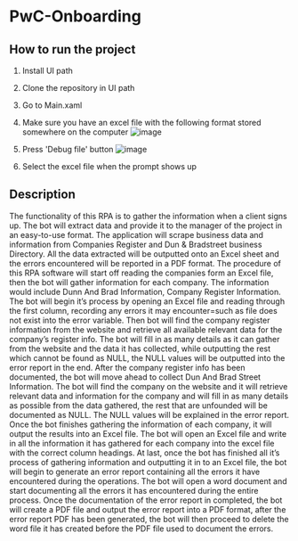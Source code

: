 # PwC-Onboarding

## How to run the project
1) Install UI path
2) Clone the repository in UI path
3) Go to Main.xaml
4) Make sure you have an excel file with the following format stored somewhere on the computer
![image](https://user-images.githubusercontent.com/24401134/196056489-fc96d7dc-6ab4-4b1a-be6f-9126e201fabf.png)

5) Press 'Debug file' button
![image](https://user-images.githubusercontent.com/24401134/196056460-b36a2c33-d1cf-463b-8e20-cfba6c33c353.png)

6) Select the excel file when the prompt shows up

## Description
  The functionality of this RPA is to gather the information when a client signs up. The bot will extract data and provide it to the manager of the project in an easy-to-use format. The application will scrape business data and information from Companies Register and Dun & Bradstreet business Directory. All the data extracted will be outputted onto an Excel sheet and the errors encountered will be reported in a PDF format.
  The procedure of this RPA software will start off reading the companies form an Excel file, then the bot will gather information for each company. The information would include Dunn And Brad Information, Company Register Information. The bot will begin it’s process by opening an Excel file and reading through the first column, recording any errors it may encounter=such as file does not exist into the error variable. Then bot will find the company register information from the website and retrieve all available relevant data for the company’s register info. The bot will fill in as many details as it can gather from the website and the data it has collected, while outputting the rest which cannot be found as NULL, the NULL values will be outputted into the error report in the end. After the company register info has been documented, the bot will move ahead to collect Dun And Brad Street Information. The bot will find the company on the website and it will retrieve relevant data and information for the company and will fill in as many details as possible from the data gathered, the rest that are unfounded will be documented as NULL. The NULL values will be explained in the error report. Once the bot finishes gathering the information of each company, it will output the results into an Excel file. The bot will open an Excel file and write in all the information it has gathered for each company into the excel file with the correct column headings. At last, once the bot has finished all it’s process of gathering information and outputting it in to an Excel file, the bot will begin to generate an error report containing all the errors it have encountered during the operations. The bot will open a word document and start documenting all the errors it has encountered during the entire process. Once the documentation of the error report in completed, the bot will create a PDF file and output the error report into a PDF format, after the error report PDF has been generated, the bot will then proceed to delete the word file it has created before the PDF file used to document the errors.
